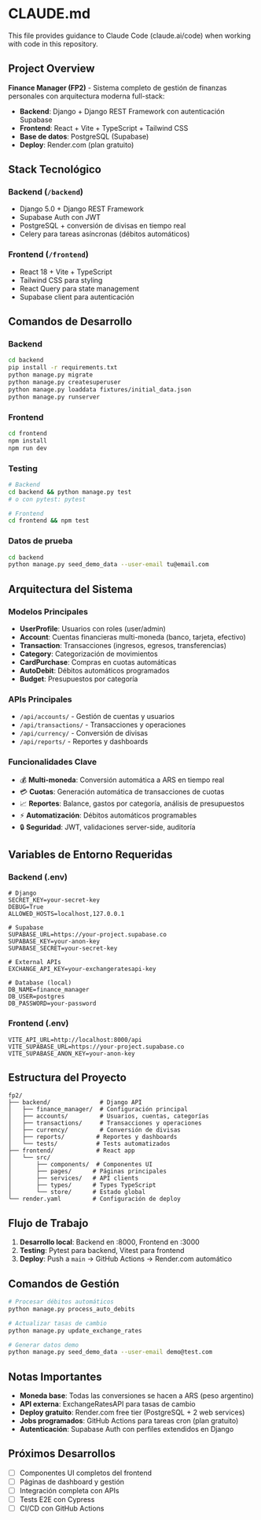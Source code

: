 # CLAUDE.md

This file provides guidance to Claude Code (claude.ai/code) when working with code in this repository.

## Project Overview

**Finance Manager (FP2)** - Sistema completo de gestión de finanzas personales con arquitectura moderna full-stack:
- **Backend**: Django + Django REST Framework con autenticación Supabase
- **Frontend**: React + Vite + TypeScript + Tailwind CSS
- **Base de datos**: PostgreSQL (Supabase)
- **Deploy**: Render.com (plan gratuito)

## Stack Tecnológico

### Backend (`/backend`)
- Django 5.0 + Django REST Framework
- Supabase Auth con JWT
- PostgreSQL + conversión de divisas en tiempo real
- Celery para tareas asíncronas (débitos automáticos)

### Frontend (`/frontend`)
- React 18 + Vite + TypeScript
- Tailwind CSS para styling
- React Query para state management
- Supabase client para autenticación

## Comandos de Desarrollo

### Backend
```bash
cd backend
pip install -r requirements.txt
python manage.py migrate
python manage.py createsuperuser
python manage.py loaddata fixtures/initial_data.json
python manage.py runserver
```

### Frontend
```bash
cd frontend
npm install
npm run dev
```

### Testing
```bash
# Backend
cd backend && python manage.py test
# o con pytest: pytest

# Frontend  
cd frontend && npm test
```

### Datos de prueba
```bash
cd backend
python manage.py seed_demo_data --user-email tu@email.com
```

## Arquitectura del Sistema

### Modelos Principales
- **UserProfile**: Usuarios con roles (user/admin)
- **Account**: Cuentas financieras multi-moneda (banco, tarjeta, efectivo)
- **Transaction**: Transacciones (ingresos, egresos, transferencias)
- **Category**: Categorización de movimientos
- **CardPurchase**: Compras en cuotas automáticas  
- **AutoDebit**: Débitos automáticos programados
- **Budget**: Presupuestos por categoría

### APIs Principales
- `/api/accounts/` - Gestión de cuentas y usuarios
- `/api/transactions/` - Transacciones y operaciones
- `/api/currency/` - Conversión de divisas
- `/api/reports/` - Reportes y dashboards

### Funcionalidades Clave
- 💰 **Multi-moneda**: Conversión automática a ARS en tiempo real
- 💳 **Cuotas**: Generación automática de transacciones de cuotas
- 📈 **Reportes**: Balance, gastos por categoría, análisis de presupuestos
- ⚡ **Automatización**: Débitos automáticos programables
- 🔒 **Seguridad**: JWT, validaciones server-side, auditoría

## Variables de Entorno Requeridas

### Backend (.env)
```env
# Django
SECRET_KEY=your-secret-key
DEBUG=True
ALLOWED_HOSTS=localhost,127.0.0.1

# Supabase
SUPABASE_URL=https://your-project.supabase.co
SUPABASE_KEY=your-anon-key
SUPABASE_SECRET=your-secret-key

# External APIs
EXCHANGE_API_KEY=your-exchangeratesapi-key

# Database (local)
DB_NAME=finance_manager
DB_USER=postgres
DB_PASSWORD=your-password
```

### Frontend (.env)
```env
VITE_API_URL=http://localhost:8000/api
VITE_SUPABASE_URL=https://your-project.supabase.co
VITE_SUPABASE_ANON_KEY=your-anon-key
```

## Estructura del Proyecto

```
fp2/
├── backend/              # Django API
│   ├── finance_manager/  # Configuración principal
│   ├── accounts/         # Usuarios, cuentas, categorías
│   ├── transactions/     # Transacciones y operaciones
│   ├── currency/         # Conversión de divisas
│   ├── reports/         # Reportes y dashboards
│   └── tests/           # Tests automatizados
├── frontend/            # React app
│   └── src/
│       ├── components/  # Componentes UI
│       ├── pages/      # Páginas principales
│       ├── services/   # API clients
│       ├── types/      # Types TypeScript
│       └── store/      # Estado global
└── render.yaml         # Configuración de deploy
```

## Flujo de Trabajo

1. **Desarrollo local**: Backend en :8000, Frontend en :3000
2. **Testing**: Pytest para backend, Vitest para frontend
3. **Deploy**: Push a `main` → GitHub Actions → Render.com automático

## Comandos de Gestión

```bash
# Procesar débitos automáticos
python manage.py process_auto_debits

# Actualizar tasas de cambio
python manage.py update_exchange_rates

# Generar datos demo
python manage.py seed_demo_data --user-email demo@test.com
```

## Notas Importantes

- **Moneda base**: Todas las conversiones se hacen a ARS (peso argentino)
- **API externa**: ExchangeRatesAPI para tasas de cambio
- **Deploy gratuito**: Render.com free tier (PostgreSQL + 2 web services)
- **Jobs programados**: GitHub Actions para tareas cron (plan gratuito)
- **Autenticación**: Supabase Auth con perfiles extendidos en Django

## Próximos Desarrollos

- [ ] Componentes UI completos del frontend
- [ ] Páginas de dashboard y gestión
- [ ] Integración completa con APIs
- [ ] Tests E2E con Cypress
- [ ] CI/CD con GitHub Actions